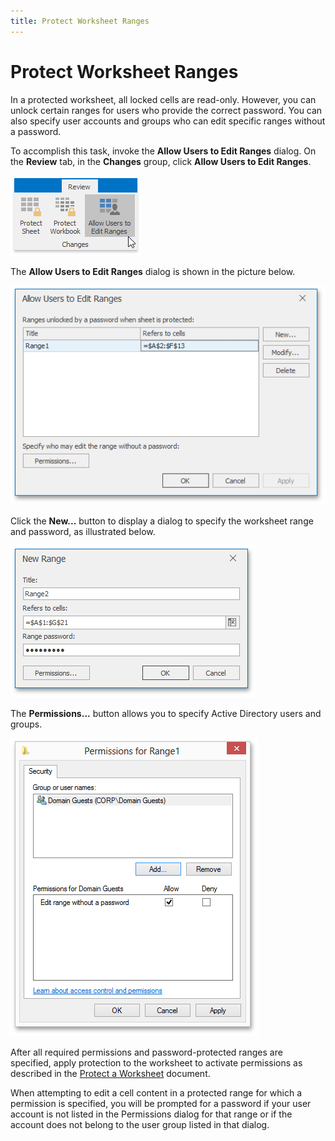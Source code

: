 ```yaml
---
title: Protect Worksheet Ranges
---
```

# Protect Worksheet Ranges
In a protected worksheet, all locked cells are read-only.  However, you can unlock certain ranges for users who provide the correct password. You can also specify user accounts and groups who can edit specific ranges without a password.

To accomplish this task, invoke the **Allow Users to Edit Ranges** dialog. On the **Review** tab, in the **Changes** group, click **Allow Users to Edit Ranges**.

![Spreadsheet_Review_AllowUsersToEditRanges](../../../images/img121538.png)

The **Allow Users to Edit Ranges** dialog is shown in the picture below.

![Protect_Allow_Users_To_Edit_Ranges](../../../images/img23284.png)

Click the **New...** button to display a dialog to specify the worksheet range and password, as illustrated below.

![Protect_New_Range](../../../images/img23285.png)

The **Permissions...** button allows you to specify Active Directory users and groups.

![Protect_Permission_for_Range1](../../../images/img23286.png)

After all required permissions and password-protected ranges are specified, apply protection to the worksheet to activate permissions as described in the [Protect a Worksheet](protect-a-worksheet.md) document.

When attempting to edit a cell content in a protected range for which a permission is specified, you will be prompted for a password if your user account is not listed in the Permissions dialog for that range or if the account does not belong to the user group listed in that dialog.